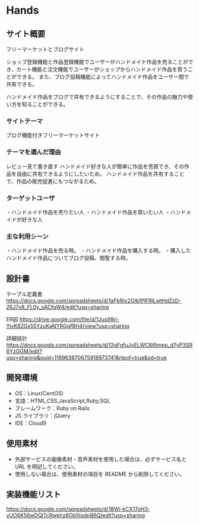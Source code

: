 # Hands

## サイト概要

フリーマーケットとブログサイト

ショップ登録機能と作品登録機能でユーザーがハンドメイド作品を売ることができ、カート機能と注文機能でユーザーがショップからハンドメイド作品を買うことができる。
また、ブログ投稿機能によってハンドメイド作品をユーザー間で共有できる。

ハンドメイド作品をブログで共有できるようにすることで、その作品の魅力や使い方を知ることができる。

### サイトテーマ

ブログ機能付きフリーマーケットサイト

### テーマを選んだ理由

レビュー見て書き直す
ハンドメイド好きな人が簡単に作品を売買でき、その作品を自由に共有できるようにしたいため。
ハンドメイド作品を共有することで、作品の販売促進にもつながるため。

### ターゲットユーザ

・ハンドメイド作品を売りたい人
・ハンドメイド作品を買いたい人
・ハンドメイドが好きな人

### 主な利用シーン

・ハンドメイド作品を売る時。
・ハンドメイド作品を購入する時。
・購入したハンドメイド作品についてブログ投稿、閲覧する時。

## 設計書

テーブル定義書
https://docs.google.com/spreadsheets/d/1aFbRIx2GIb1PR1RLwtHdZzD-26J7x8_FL0y_sACfqW4/edit?usp=sharing

ER図
https://drive.google.com/file/d/1Jus98ri-YivK8ZGs55YzuKaNYRGgfBH4/view?usp=sharing

詳細設計
https://docs.google.com/spreadsheets/d/13gFgfuJvELWC66tmep_d7yP3SR6YzGGM/edit?usp=sharing&ouid=116963870675918973741&rtpof=true&sd=true

## 開発環境

- OS：Linux(CentOS)
- 言語：HTML,CSS,JavaScript,Ruby,SQL
- フレームワーク：Ruby on Rails
- JS ライブラリ：jQuery
- IDE：Cloud9

## 使用素材

- 外部サービスの画像素材・音声素材を使用した場合は、必ずサービス名と URL を明記してください。
- 使用しない場合は、使用素材の項目を README から削除してください。

## 実装機能リスト

https://docs.google.com/spreadsheets/d/18Wi-kCX17oH3-yUO6K56wDQlTcRwkhz8Ob1iIodpB6Q/edit?usp=sharing
